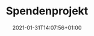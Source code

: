---
title: "Spendenprojekt"
date: 2021-01-31T14:07:56+01:00
draft: false
menu:
  main:
    weight: 4
---